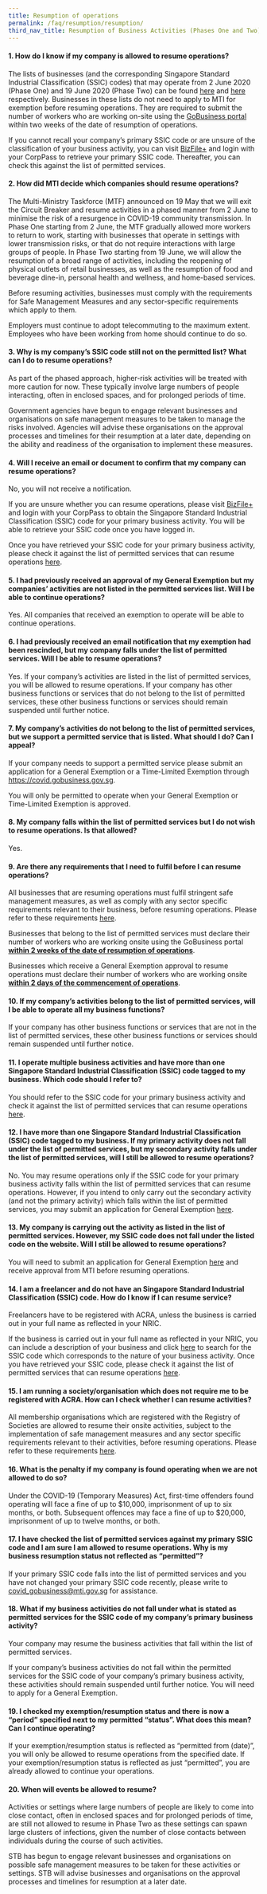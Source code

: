 ```yaml
---
title: Resumption of operations
permalink: /faq/resumption/resumption/
third_nav_title: Resumption of Business Activities (Phases One and Two)
---
```


#### **1. How do I know if my company is allowed to resume operations?**
The lists of businesses (and the corresponding Singapore Standard Industrial Classification (SSIC) codes) that may operate from 2 June 2020 (Phase One) and 19 June 2020 (Phase Two) can be found <a href="https://go.gov.sg/permittedserviceslist" target="_blank">here</a> and <a href="https://go.gov.sg/permittedserviceslist2" target="_blank">here</a> respectively. Businesses in these lists do not need to apply to MTI for exemption before resuming operations. They are required to submit the number of workers who are working on-site using the <a href="https://covid.gobusiness.gov.sg">GoBusiness portal</a> within two weeks of the date of resumption of operations.

If you cannot recall your company’s primary SSIC code or are unsure of the classification of your business activity, you can visit <a href="https://www.bizfile.gov.sg/">BizFile+</a> and login with your CorpPass to retrieve your primary SSIC code. Thereafter, you can check this against the list of permitted services. 

#### **2. How did MTI decide which companies should resume operations?**
The Multi-Ministry Taskforce (MTF) announced on 19 May that we will exit the Circuit Breaker and resume activities in a phased manner from 2 June to minimise the risk of a resurgence in COVID-19 community transmission. In Phase One starting from 2 June, the MTF gradually allowed more workers to return to work, starting with businesses that operate in settings with lower transmission risks, or that do not require interactions with large groups of people. In Phase Two starting from 19 June, we will allow the resumption of a broad range of activities, including the reopening of physical outlets of retail businesses, as well as the resumption of food and beverage dine-in, personal health and wellness, and home-based services. 

Before resuming activities, businesses must comply with the requirements for Safe Management Measures and any sector-specific requirements which apply to them. 

Employers must continue to adopt telecommuting to the maximum extent. Employees who have been working from home should continue to do so.

#### **3. Why is my company’s SSIC code still not on the permitted list? What can I do to resume operations?**
As part of the phased approach, higher-risk activities will be treated with more caution for now.  These typically involve large numbers of people interacting, often in enclosed spaces, and for prolonged periods of time. 

Government agencies have begun to engage relevant businesses and organisations on safe management measures to be taken to manage the risks involved. Agencies will advise these organisations on the approval processes and timelines for their resumption at a later date, depending on the ability and readiness of the organisation to implement these measures. 

#### **4. Will I receive an email or document to confirm that my company can resume operations?**
No, you will not receive a notification. 

If you are unsure whether you can resume operations, please visit <a href="https://www.bizfile.gov.sg/">BizFile+</a> and login with your CorpPass to obtain the Singapore Standard Industrial Classification (SSIC) code for your primary business activity. You will be able to retrieve your SSIC code once you have logged in. 

Once you have retrieved your SSIC code for your primary business activity, please check it against the list of permitted services that can resume operations <a href="/permittedlist">here</a>.

#### **5. I had previously received an approval of my General Exemption but my companies’ activities are not listed in the permitted services list. Will I be able to continue operations?**
Yes. All companies that received an exemption to operate will be able to continue operations.

#### **6. I had previously received an email notification that my exemption had been rescinded, but my company falls under the list of permitted services. Will I be able to resume operations?**
Yes. If your company’s activities are listed in the list of permitted services, you will be allowed to resume operations. If your company has other business functions or services that do not belong to the list of permitted services, these other business functions or services should remain suspended until further notice.

#### **7. My company’s activities do not belong to the list of permitted services, but we support a permitted service that is listed. What should I do? Can I appeal?**
If your company needs to support a permitted service please submit an application for a General Exemption or a Time-Limited Exemption through 
<a href="https://covid.gobusiness.gov.sg">https://covid.gobusiness.gov.sg</a>.

You will only be permitted to operate when your General Exemption or Time-Limited Exemption is approved.

#### **8. My company falls within the list of permitted services but I do not wish to resume operations. Is that allowed?**
Yes.

#### **9. Are there any requirements that I need to fulfil before I can resume operations?**
All businesses that are resuming operations must fulfil stringent safe management measures, as well as comply with any sector specific requirements relevant to their business, before resuming operations. Please refer to these requirements <a href="/safemanagement/general/">here</a>. 

Businesses that belong to the list of permitted services must declare their number of workers who are working onsite using the GoBusiness portal **<ins>within 2 weeks of the date of resumption of operations</ins>**.  

Businesses which receive a General Exemption approval to resume operations must declare their number of workers who are working onsite **<ins>within 2 days of the commencement of operations</ins>**. 

#### **10. If my company’s activities belong to the list of permitted services, will I be able to operate all my business functions?**
If your company has other business functions or services that are not in the list of permitted services, these other business functions or services should remain suspended until further notice.

#### **11. I operate multiple business activities and have more than one Singapore Standard Industrial Classification (SSIC) code tagged to my business. Which code should I refer to?**
You should refer to the SSIC code for your primary business activity and check it against the list of permitted services that can resume operations <a href="/permittedlist">here</a>.

#### **12. I have more than one Singapore Standard Industrial Classification (SSIC) code tagged to my business. If my primary activity does not fall under the list of permitted services, but my secondary activity falls under the list of permitted services, will I still be allowed to resume operations?**
No. You may resume operations only if the SSIC code for your primary business activity falls within the list of permitted services that can resume operations. However, if you intend to only carry out the secondary activity (and not the primary activity) which falls within the list of permitted services, you may submit an application for General Exemption <a href="https://go.gov.sg/generalexemption">here</a>.

#### **13. My company is carrying out the activity as listed in the list of permitted services. However, my SSIC code does not fall under the listed code on the website. Will I still be allowed to resume operations?**
You will need to submit an application for General Exemption <a href="https://go.gov.sg/generalexemption">here</a> and receive approval from MTI before resuming operations.

#### **14. I am a freelancer and do not have an Singapore Standard Industrial Classification (SSIC) code. How do I know if I can resume service?**
Freelancers have to be registered with ACRA, unless the business is carried out in your full name as reflected in your NRIC. 

If the business is carried out in your full name as reflected in your NRIC, you can include a description of your business and click <a href="https://www.bizfile.gov.sg/">here</a> to search for the SSIC code which corresponds to the nature of your business activity. Once you have retrieved your SSIC code, please check it against the list of permitted services that can resume operations <a href="/permittedlist">here</a>.

#### **15. I am running a society/organisation which does not require me to be registered with ACRA. How can I check whether I can resume activities?**
All membership organisations which are registered with the Registry of Societies are allowed to resume their onsite activities, subject to the implementation of safe management measures and any sector specific requirements relevant to their activities, before resuming operations. Please refer to these requirements <a href="/safemanagement/general/">here</a>.

#### **16. What is the penalty if my company is found operating when we are not allowed to do so?**
Under the COVID-19 (Temporary Measures) Act, first-time offenders found operating will face a fine of up to $10,000, imprisonment of up to six months, or both. Subsequent offences may face a fine of up to $20,000, imprisonment of up to twelve months, or both.

#### **17. I have checked the list of permitted services against my primary SSIC code and I am sure I am allowed to resume operations. Why is my business resumption status not reflected as “permitted”?**
If your primary SSIC code falls into the list of permitted services and you have not changed your primary SSIC code recently, please write to <a href = "mailto: covid_gobusiness@mti.gov.sg">covid_gobusiness@mti.gov.sg</a> for assistance.

#### **18. What if my business activities do not fall under what is stated as permitted services for the SSIC code of my company’s primary business activity?**
Your company may resume the business activities that fall within the list of permitted services.

If your company’s business activities do not fall within the permitted services for the SSIC code of your company’s primary business activity, these activities should remain suspended until further notice. You will need to apply for a General Exemption.

#### **19. I checked my exemption/resumption status and there is now a “period” specified next to my permitted “status”. What does this mean? Can I continue operating?**
If your exemption/resumption status is reflected as “permitted from (date)”, you will only be allowed to resume operations from the specified date. If your exemption/resumption status is reflected as just “permitted”, you are already allowed to continue your operations.

#### **20. When will events be allowed to resume?**
Activities or settings where large numbers of people are likely to come into close contact, often in enclosed spaces and for prolonged periods of time, are still not allowed to resume in Phase Two as these settings can spawn large clusters of infections, given the number of close contacts between individuals during the course of such activities.

STB has begun to engage relevant businesses and organisations on possible safe management measures to be taken for these activities or settings. STB will advise businesses and organisations on the approval processes and timelines for resumption at a later date.
